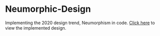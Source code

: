 # Neumorphic-Design
Implementing the 2020 design trend, Neumorphism in code. [Click here](https://akhillochen.github.io/Neumorphic-Design/website/) to view the implemented design.
